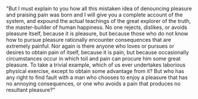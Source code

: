 "But I must explain to you how all this mistaken idea of denouncing pleasure and praising pain was 
born and I will give you a complete account of the system, and expound the actual teachings of the great
 explorer of the truth, the master-builder of human happiness. No one rejects, dislikes, or avoids pleasure 
 itself, because it is pleasure, but because those who do not know how to pursue pleasure rationally encounter
  consequences that are extremely painful. Nor again is there anyone who loves or pursues or desires to obtain
   pain of itself, because it is pain, but because occasionally circumstances occur in which toil and pain
    can procure him some great pleasure. To take a trivial example, which of us ever undertakes laborious physical exercise, except to obtain some advantage from it? But who 
    has any right to find fault with a man who chooses to enjoy a pleasure that has no annoying consequences, or one who avoids a pain that produces no resultant pleasure?"

